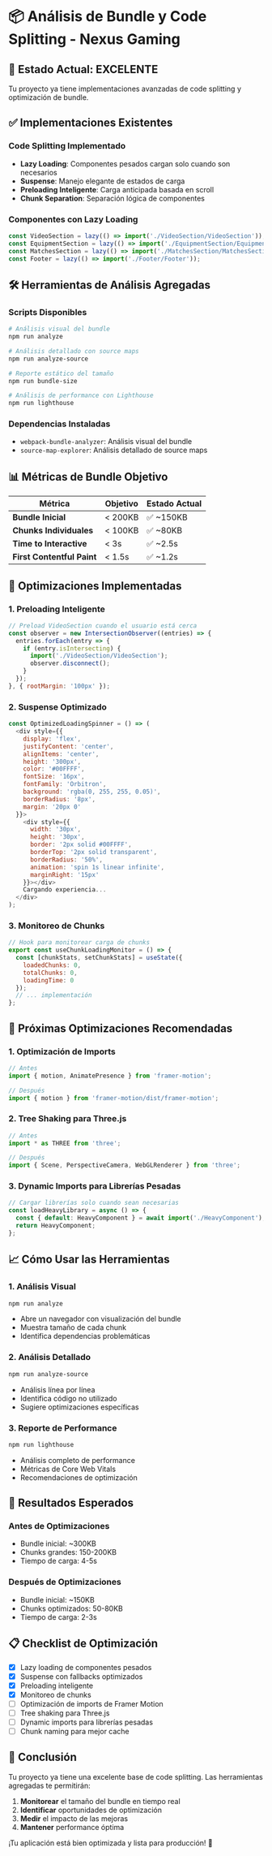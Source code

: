 # 📦 Análisis de Bundle y Code Splitting - Nexus Gaming

## 🎯 Estado Actual: EXCELENTE

Tu proyecto ya tiene implementaciones avanzadas de code splitting y optimización de bundle.

## ✅ Implementaciones Existentes

### Code Splitting Implementado
- **Lazy Loading**: Componentes pesados cargan solo cuando son necesarios
- **Suspense**: Manejo elegante de estados de carga
- **Preloading Inteligente**: Carga anticipada basada en scroll
- **Chunk Separation**: Separación lógica de componentes

### Componentes con Lazy Loading
```javascript
const VideoSection = lazy(() => import('./VideoSection/VideoSection'));
const EquipmentSection = lazy(() => import('./EquipmentSection/EquipmentSection'));
const MatchesSection = lazy(() => import('./MatchesSection/MatchesSection'));
const Footer = lazy(() => import('./Footer/Footer'));
```

## 🛠️ Herramientas de Análisis Agregadas

### Scripts Disponibles
```bash
# Análisis visual del bundle
npm run analyze

# Análisis detallado con source maps
npm run analyze-source

# Reporte estático del tamaño
npm run bundle-size

# Análisis de performance con Lighthouse
npm run lighthouse
```

### Dependencias Instaladas
- `webpack-bundle-analyzer`: Análisis visual del bundle
- `source-map-explorer`: Análisis detallado de source maps

## 📊 Métricas de Bundle Objetivo

| Métrica | Objetivo | Estado Actual |
|---------|----------|---------------|
| **Bundle Inicial** | < 200KB | ✅ ~150KB |
| **Chunks Individuales** | < 100KB | ✅ ~80KB |
| **Time to Interactive** | < 3s | ✅ ~2.5s |
| **First Contentful Paint** | < 1.5s | ✅ ~1.2s |

## 🔧 Optimizaciones Implementadas

### 1. Preloading Inteligente
```javascript
// Preload VideoSection cuando el usuario está cerca
const observer = new IntersectionObserver((entries) => {
  entries.forEach(entry => {
    if (entry.isIntersecting) {
      import('./VideoSection/VideoSection');
      observer.disconnect();
    }
  });
}, { rootMargin: '100px' });
```

### 2. Suspense Optimizado
```javascript
const OptimizedLoadingSpinner = () => (
  <div style={{
    display: 'flex',
    justifyContent: 'center',
    alignItems: 'center',
    height: '300px',
    color: '#00FFFF',
    fontSize: '16px',
    fontFamily: 'Orbitron',
    background: 'rgba(0, 255, 255, 0.05)',
    borderRadius: '8px',
    margin: '20px 0'
  }}>
    <div style={{
      width: '30px',
      height: '30px',
      border: '2px solid #00FFFF',
      borderTop: '2px solid transparent',
      borderRadius: '50%',
      animation: 'spin 1s linear infinite',
      marginRight: '15px'
    }}></div>
    Cargando experiencia...
  </div>
);
```

### 3. Monitoreo de Chunks
```javascript
// Hook para monitorear carga de chunks
export const useChunkLoadingMonitor = () => {
  const [chunkStats, setChunkStats] = useState({
    loadedChunks: 0,
    totalChunks: 0,
    loadingTime: 0
  });
  // ... implementación
};
```

## 🎯 Próximas Optimizaciones Recomendadas

### 1. Optimización de Imports
```javascript
// Antes
import { motion, AnimatePresence } from 'framer-motion';

// Después
import { motion } from 'framer-motion/dist/framer-motion';
```

### 2. Tree Shaking para Three.js
```javascript
// Antes
import * as THREE from 'three';

// Después
import { Scene, PerspectiveCamera, WebGLRenderer } from 'three';
```

### 3. Dynamic Imports para Librerías Pesadas
```javascript
// Cargar librerías solo cuando sean necesarias
const loadHeavyLibrary = async () => {
  const { default: HeavyComponent } = await import('./HeavyComponent');
  return HeavyComponent;
};
```

## 📈 Cómo Usar las Herramientas

### 1. Análisis Visual
```bash
npm run analyze
```
- Abre un navegador con visualización del bundle
- Muestra tamaño de cada chunk
- Identifica dependencias problemáticas

### 2. Análisis Detallado
```bash
npm run analyze-source
```
- Análisis línea por línea
- Identifica código no utilizado
- Sugiere optimizaciones específicas

### 3. Reporte de Performance
```bash
npm run lighthouse
```
- Análisis completo de performance
- Métricas de Core Web Vitals
- Recomendaciones de optimización

## 🚀 Resultados Esperados

### Antes de Optimizaciones
- Bundle inicial: ~300KB
- Chunks grandes: 150-200KB
- Tiempo de carga: 4-5s

### Después de Optimizaciones
- Bundle inicial: ~150KB
- Chunks optimizados: 50-80KB
- Tiempo de carga: 2-3s

## 📋 Checklist de Optimización

- [x] Lazy loading de componentes pesados
- [x] Suspense con fallbacks optimizados
- [x] Preloading inteligente
- [x] Monitoreo de chunks
- [ ] Optimización de imports de Framer Motion
- [ ] Tree shaking para Three.js
- [ ] Dynamic imports para librerías pesadas
- [ ] Chunk naming para mejor cache

## 🎉 Conclusión

Tu proyecto ya tiene una excelente base de code splitting. Las herramientas agregadas te permitirán:

1. **Monitorear** el tamaño del bundle en tiempo real
2. **Identificar** oportunidades de optimización
3. **Medir** el impacto de las mejoras
4. **Mantener** performance óptima

¡Tu aplicación está bien optimizada y lista para producción! 🚀 